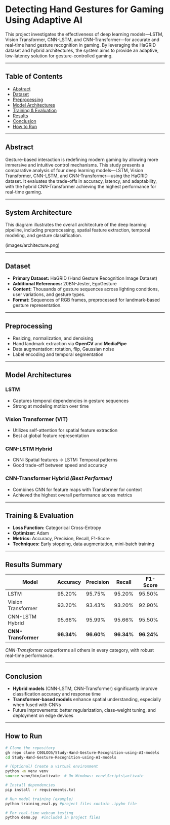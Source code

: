 # Detecting Hand Gestures for Gaming Using Adaptive AI

This project investigates the effectiveness of deep learning models—LSTM, Vision Transformer, CNN-LSTM, and CNN-Transformer—for accurate and real-time hand gesture recognition in gaming. By leveraging the HaGRID dataset and hybrid architectures, the system aims to provide an adaptive, low-latency solution for gesture-controlled gaming.

---

## Table of Contents
- [Abstract](#abstract)
- [Dataset](#dataset)
- [Preprocessing](#preprocessing)
- [Model Architectures](#model-architectures)
- [Training & Evaluation](#training--evaluation)
- [Results](#results-summary)
- [Conclusion](#conclusion)
- [How to Run](#how-to-run)

---

## Abstract

Gesture-based interaction is redefining modern gaming by allowing more immersive and intuitive control mechanisms. This study presents a comparative analysis of four deep learning models—LSTM, Vision Transformer, CNN-LSTM, and CNN-Transformer—using the HaGRID dataset. It evaluates the trade-offs in accuracy, latency, and adaptability, with the hybrid CNN-Transformer achieving the highest performance for real-time gaming.

---

## System Architecture

This diagram illustrates the overall architecture of the deep learning pipeline, including preprocessing, spatial feature extraction, temporal modeling, and gesture classification.

(images/architecture.png)

---

## Dataset

- **Primary Dataset:** HaGRID (Hand Gesture Recognition Image Dataset)
- **Additional References:** 20BN-Jester, EgoGesture
- **Content:** Thousands of gesture sequences across lighting conditions, user variations, and gesture types.
- **Format:** Sequences of RGB frames, preprocessed for landmark-based gesture representation.

---

## Preprocessing

- Resizing, normalization, and denoising
- Hand landmark extraction via **OpenCV** and **MediaPipe**
- Data augmentation: rotation, flip, Gaussian noise
- Label encoding and temporal segmentation

---

## Model Architectures

### LSTM
- Captures temporal dependencies in gesture sequences
- Strong at modeling motion over time

### Vision Transformer (ViT)
- Utilizes self-attention for spatial feature extraction
- Best at global feature representation

### CNN-LSTM Hybrid
- CNN: Spatial features → LSTM: Temporal patterns
- Good trade-off between speed and accuracy

### CNN-Transformer Hybrid *(Best Performer)*
- Combines CNN for feature maps with Transformer for context
- Achieved the highest overall performance across metrics

---

## Training & Evaluation

- **Loss Function:** Categorical Cross-Entropy
- **Optimizer:** Adam
- **Metrics:** Accuracy, Precision, Recall, F1-Score
- **Techniques:** Early stopping, data augmentation, mini-batch training

---

## Results Summary

| Model              | Accuracy | Precision | Recall | F1-Score |
|--------------------|----------|-----------|--------|----------|
| LSTM               | 95.20%   | 95.75%    | 95.20% | 95.50%   |
| Vision Transformer | 93.20%   | 93.43%    | 93.20% | 92.90%   |
| CNN-LSTM Hybrid    | 95.66%   | 95.99%    | 95.66% | 95.50%   |
| **CNN-Transformer**| **96.34%**| **96.60%**| **96.34%**| **96.24%** |

*CNN-Transformer* outperforms all others in every category, with robust real-time performance.

---

## Conclusion

- **Hybrid models** (CNN-LSTM, CNN-Transformer) significantly improve classification accuracy and response time
- **Transformer-based models** enhance spatial understanding, especially when fused with CNNs
- Future improvements: better regularization, class-weight tuning, and deployment on edge devices

---

## How to Run

```bash
# Clone the repository
gh repo clone C00LOO5/Study-Hand-Gesture-Recognition-using-AI-models
cd Study-Hand-Gesture-Recognition-using-AI-models

# (Optional) Create a virtual environment
python -m venv venv
source venv/bin/activate  # On Windows: venv\Scripts\activate

# Install dependencies
pip install -r requirements.txt

# Run model training (example)
python training_eval.py #project files contain .ipybn file

# For real-time webcam testing
python demo.py  #included in project files

